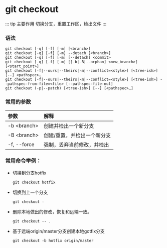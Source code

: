 # git checkout

::: tip 主要作用
切换分支，重置工作区，检出文件
:::

### 语法

```git
git checkout [-q] [-f] [-m] [<branch>]
git checkout [-q] [-f] [-m] --detach [<branch>]
git checkout [-q] [-f] [-m] [--detach] <commit>
git checkout [-q] [-f] [-m] [[-b|-B|--orphan] <new_branch>] [<start_point>]
git checkout [-f|--ours|--theirs|-m|--conflict=<style>] [<tree-ish>] [--] <pathspec>…​
git checkout [-f|--ours|--theirs|-m|--conflict=<style>] [<tree-ish>] --pathspec-from-file=<file> [--pathspec-file-nul]
git checkout (-p|--patch) [<tree-ish>] [--] [<pathspec>…​]
```

### 常用的参数

| 参数            | 解释             |
|:------------- |:-------------- |
| -b \<branch\> | 创建并检出一个新分支     |
| -B \<branch\> | 创建/重置，并检出一个新分支 |
| -f, --force   | 强制，丢弃当前修改，并检出  |

### 常用命令举例：

- 切换到分支hotfix
  
  ```git
  git checkout hotfix
  ```

- 切换到上一个分支
  
  ```git
  git checkout -
  ```

- 删除本地做出的修改，恢复和远端一致。
  
  ```git
  git checkout -- .
  ```

- 基于远端origin/master分支创建本地gotfix分支
  
  ```git
  git checkout -b hotfix origin/master
  ```
